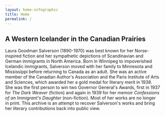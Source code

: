 ```yaml
---
layout: home-infographic
title: Home
permalink: /
---
```


## A Western Icelander in the Canadian Prairies

Laura Goodman Salverson (1890-1970) was best known for her Norse-inspired fiction and her sympathetic depictions of Scandinavian and German immigrants in North America. 
Born in Winnipeg to impoverished Icelandic immigrants, Salverson moved with her family to Minnesota and Mississippi before returning to Canada as an adult. She was an active member of the Canadian Author's Association and the Paris Institute of Arts and Sciences, which awarded her a gold medal for literary merit in 1938. She was the first person to win two Governor General's Awards, first in 1937 for *The Dark Weaver* (fiction) and again in 1939 for her memoir *Confessions of an Immigrant's Daughter* (non-fiction). Most of her works are no longer in print. This archive is an attempt to recover Salverson's works and bring her literary contributions back into public view. 